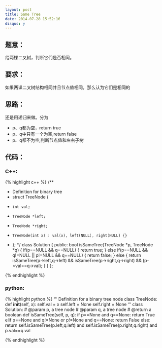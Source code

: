 ```yaml
---
layout: post
title: Same Tree
date: 2014-07-28 15:52:16
disqus: y
---
```


## 题意：
给两棵二叉树，判断它们是否相同。

## 要求：
如果两课二叉树结构相同并且节点值相同，那么认为它们是相同的

## 思路：
还是用递归来做。分为
- p、q都为空，return true
- p、q中只有一个为空,return false
- p、q都不为空,判断节点值和左右子树

## 代码：
### C++:

{% highlight c++ %}
/**
 * Definition for binary tree
 * struct TreeNode {
 *     int val;
 *     TreeNode *left;
 *     TreeNode *right;
 *     TreeNode(int x) : val(x), left(NULL), right(NULL) {}
 * };
 */
class Solution {
public:
    bool isSameTree(TreeNode *p, TreeNode *q) {
        if(p==NULL && q==NULL)
        {
            return true;
        }
        else if(p==NULL && q!=NULL || p!=NULL && q==NULL)
        {
            return false;
        }
        else
        {
            return isSameTree(p->left,q->left) && isSameTree(p->right,q->right) && (p->val==q->val);
        }
    }
};


 {% endhighlight %}
### python:

{% highlight python %}
‘’’
 Definition for a  binary tree node
 class TreeNode:
     def __init__(self, x):
         self.val = x
         self.left = None
         self.right = None
‘’’
class Solution:
    # @param p, a tree node
    # @param q, a tree node
    # @return a boolean
    def isSameTree(self, p, q):
        if p==None and q==None:
            return True
        elif p==None and q!=None or p!=None and q==None:
            return False
        else:
            return self.isSameTree(p.left,q.left) and self.isSameTree(p.right,q.right) and p.val==q.val
        
 {% endhighlight %}
